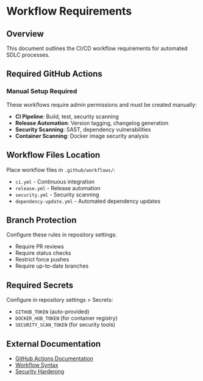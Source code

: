 # Workflow Requirements

## Overview

This document outlines the CI/CD workflow requirements for automated SDLC processes.

## Required GitHub Actions

### Manual Setup Required
These workflows require admin permissions and must be created manually:

- **CI Pipeline**: Build, test, security scanning
- **Release Automation**: Version tagging, changelog generation  
- **Security Scanning**: SAST, dependency vulnerabilities
- **Container Scanning**: Docker image security analysis

## Workflow Files Location

Place workflow files in `.github/workflows/`:
- `ci.yml` - Continuous integration
- `release.yml` - Release automation
- `security.yml` - Security scanning
- `dependency-update.yml` - Automated dependency updates

## Branch Protection

Configure these rules in repository settings:
- Require PR reviews
- Require status checks
- Restrict force pushes
- Require up-to-date branches

## Required Secrets

Configure in repository settings > Secrets:
- `GITHUB_TOKEN` (auto-provided)
- `DOCKER_HUB_TOKEN` (for container registry)
- `SECURITY_SCAN_TOKEN` (for security tools)

## External Documentation

- [GitHub Actions Documentation](https://docs.github.com/en/actions)
- [Workflow Syntax](https://docs.github.com/en/actions/reference/workflow-syntax-for-github-actions)
- [Security Hardening](https://docs.github.com/en/actions/security-guides)